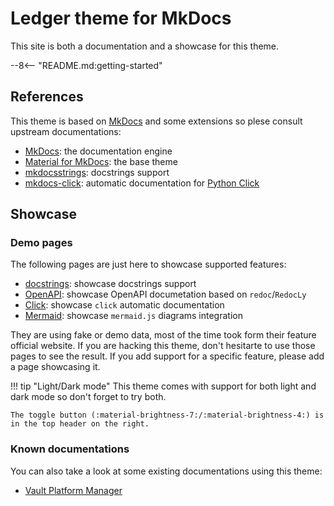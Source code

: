 # Ledger theme for MkDocs

This site is both a documentation and a showcase for this theme.

--8<-- "README.md:getting-started"

## References

This theme is based on [MkDocs](https://mkdocs.org) and some extensions so plese consult upstream documentations:

* [MkDocs](https://mkdocs.org): the documentation engine
* [Material for MkDocs](https://squidfunk.github.io/mkdocs-material/): the base theme
* [mkdocsstrings](https://mkdocstrings.github.io/): docstrings support
* [mkdocs-click](https://github.com/DataDog/mkdocs-click): automatic documentation for [Python Click](https://click.palletsprojects.com/en/8.1.x/)

## Showcase

### Demo pages

The following pages are just here to showcase supported features:

* [docstrings](docstrings.md): showcase docstrings support
* [OpenAPI](openapi.md): showcase OpenAPI documetation based on `redoc`/`RedocLy`
* [Click](cli.md): showcase `click` automatic documentation
* [Mermaid](mermaid.md): showcase `mermaid.js` diagrams integration

They are using fake or demo data, most of the time took form their feature official website.
If you are hacking this theme, don't hesitarte to use those pages to see the result.
If you add support for a specific feature, please add a page showcasing it.

!!! tip "Light/Dark mode"
    This theme comes with support for both light and dark mode so don't forget to try both.

    The toggle button (:material-brightness-7:/:material-brightness-4:) is in the top header on the right.

### Known documentations

You can also take a look at some existing documentations using this theme:

* [Vault Platform Manager](https://ledgerhq.github.io/vault-platform-manager/)
